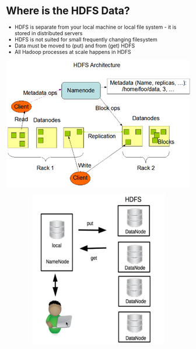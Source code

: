# Where is the HDFS Data?

- HDFS is separate from your local machine or local file system - it is stored in distributed servers
- HDFS is not suited for small frequently changing filesystem
- Data must be moved to (put) and from (get) HDFS
- All Hadoop processes at scale happens in HDFS


<p align="center">
    <img src="https://github.com/jafarijason/data-scale/raw/main/assets/images/hdfsarchitecture.gif" alt="Hadoop Architecture"/>
</p>
<p align="center">
    <img src="https://github.com/jafarijason/data-scale/raw/main/assets/images/hdfs001.png" alt="Hadoop Architecture"/>
</p>